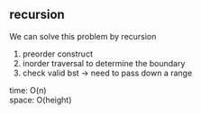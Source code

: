 ## recursion
We can solve this problem by recursion<br>
1. preorder construct
2. inorder traversal to determine the boundary
3. check valid bst -> need to pass down a range

time: O(n)<br>
space: O(height)
